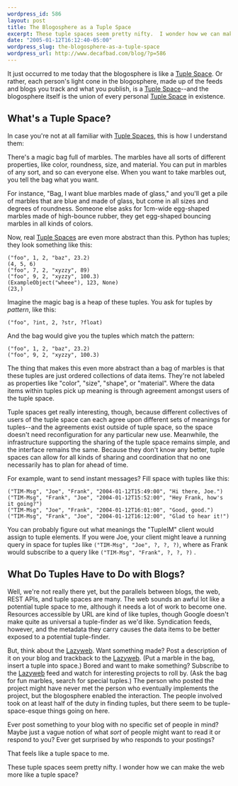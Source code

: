 ```yaml
--- 
wordpress_id: 586
layout: post
title: The Blogosphere as a Tuple Space
excerpt: These tuple spaces seem pretty nifty.  I wonder how we can make the web more like a tuple space?
date: "2005-01-12T16:12:40-05:00"
wordpress_slug: the-blogosphere-as-a-tuple-space
wordpress_url: http://www.decafbad.com/blog/?p=586
---
```

It just occurred to me today that the blogosphere is like a [Tuple Space][tuples].  Or rather, each person's light cone in the blogosphere, made up of the feeds and blogs you track and what you publish, is a [Tuple Space][tuples]--and the blogosphere itself is the union of every personal [Tuple Space][tuples] in existence.

What's a Tuple Space?
---------------------

In case you're not at all familiar with [Tuple Spaces][tuples], this is how I understand them:  

There's a magic bag full of marbles.  The marbles have all sorts of different properties, like color, roundness, size, and material.  You can put in marbles of any sort, and so can everyone else.  When you want to take marbles out, you tell the bag what you want.  

For instance, "Bag, I want blue marbles made of glass," and you'll get a pile of marbles that are blue and made of glass, but come in all sizes and degrees of roundness.  Someone else asks for 1cm-wide egg-shaped marbles made of high-bounce rubber, they get egg-shaped bouncing marbles in all kinds of colors.

Now, real [Tuple Spaces][tuples] are even more abstract than this.  Python has tuples; they look something like this:

    ("foo", 1, 2, "baz", 23.2)
    (4, 5, 6)
    ("foo", 7, 2, "xyzzy", 89)
    ("foo", 9, 2, "xyzzy", 100.3)
    (ExampleObject("wheee"), 123, None)
    (23,)
    
Imagine the magic bag is a heap of these tuples.  You ask for tuples by *pattern*, like this:

    ("foo", ?int, 2, ?str, ?float)
    
And the bag would give you the tuples which match the pattern:

    ("foo", 1, 2, "baz", 23.2)
    ("foo", 9, 2, "xyzzy", 100.3)

The thing that makes this even more abstract than a bag of marbles is that these tuples are just ordered collections of data items.  They're not labeled as properties like "color", "size", "shape", or "material".  Where the data items within tuples pick up meaning is through agreement amongst users of the tuple space.  

Tuple spaces get really interesting, though, because different collectives of users of the tuple space can each agree upon different sets of meanings for tuples--and the agreements exist outside of tuple space, so the space doesn't need reconfiguration for any particular new use.  Meanwhile, the infrastructure supporting the sharing of the tuple space remains simple, and the interface remains the same.  Because they don't know any better, tuple spaces can allow for all kinds of sharing and coordination that no one necessarily has to plan for ahead of time.

For example, want to send instant messages?  Fill space with tuples like this:

    ("TIM-Msg", "Joe", "Frank", "2004-01-12T15:49:00", "Hi there, Joe.")
    ("TIM-Msg", "Frank", "Joe", "2004-01-12T15:52:00", "Hey Frank, how's it going?")
    ("TIM-Msg", "Joe", "Frank", "2004-01-12T16:01:00", "Good, good.")
    ("TIM-Msg", "Frank", "Joe", "2004-01-12T16:12:00", "Glad to hear it!")
    
You can probably figure out what meanings the "TupleIM" client would assign to tuple elements.  If you were Joe, your client might leave a running query in space for tuples like `("TIM-Msg", "Joe", ?, ?, ?)`, where as Frank would subscribe to a query like `("TIM-Msg", "Frank", ?, ?, ?)` .  

What Do Tuples Have to Do with Blogs?
-------------------------------------

Well, we're not really there yet, but the parallels between blogs, the web, REST APIs, and tuple spaces are many.  The web sounds an awful lot like a potential tuple space to me, although it needs a lot of work to become one.  Resources accessible by URL are kind of like tuples, though Google doesn't make quite as universal a tuple-finder as we'd like.  Syndication feeds, however, and the metadata they carry causes the data items to be better exposed to a potential tuple-finder.

But, think about the [Lazyweb][lazyweb].  Want something made?  Post a description of it on your blog and trackback to the [Lazyweb][lazyweb].  (Put a marble in the bag, insert a tuple into space.)  Bored and want to make something?  Subscribe to the [Lazyweb][lazyweb] feed and watch for interesting projects to roll by.  (Ask the bag for fun marbles, search for special tuples.)  The person who posted the project might have never met the person who eventually implements the project, but the blogosphere enabled the interaction.  The people involved took on at least half of the duty in finding tuples, but there seem to be tuple-space-esque things going on here.

Ever post something to your blog with no specific set of people in mind?  Maybe just a vague notion of what *sort* of people might want to read it or respond to you?  Ever get surprised by who responds to your postings?  

That feels like a tuple space to me.  

These tuple spaces seem pretty nifty.  I wonder how we can make the web more like a tuple space?

[lazyweb]: http://www.lazyweb.org/
[tuples]: http://c2.com/cgi/wiki?TupleSpace
